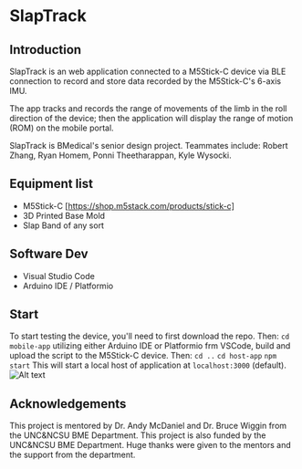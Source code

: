 # SlapTrack

## Introduction
SlapTrack is an web application connected to a M5Stick-C device via BLE connection to record and store data recorded by the M5Stick-C's 6-axis IMU. 

The app tracks and records the range of movements of the limb in the roll direction of the device; then the application will display the range of motion (ROM) on the mobile portal.

SlapTrack is BMedical's senior design project. Teammates include: Robert Zhang, Ryan Homem, Ponni Theetharappan, Kyle Wysocki.

## Equipment list
- M5Stick-C [https://shop.m5stack.com/products/stick-c]
- 3D Printed Base Mold
- Slap Band of any sort

## Software Dev
- Visual Studio Code
- Arduino IDE / Platformio

## Start
To start testing the device, you'll need to first download the repo. 
Then:
`cd mobile-app` 
utilizing either Arduino IDE or Platformio frm VSCode, build and upload the script to the M5Stick-C device. 
Then:
`cd ..`
`cd host-app`
`npm start`
This will start a local host of application at `localhost:3000` (default).
![Alt text](/data/demo-web.png?raw=true "Website Demo")


## Acknowledgements
This project is mentored by Dr. Andy McDaniel and Dr. Bruce Wiggin from the UNC&NCSU BME Department. This project is also funded by the UNC&NCSU BME Department. Huge thanks were given to the mentors and the support from the department.  


